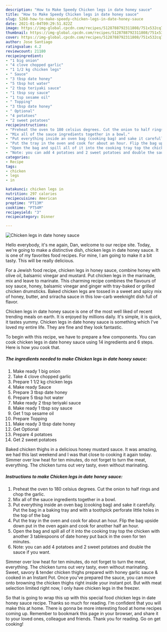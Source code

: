 ```yaml
---
description: "How to Make Speedy Chicken legs in date honey sauce"
title: "How to Make Speedy Chicken legs in date honey sauce"
slug: 5268-how-to-make-speedy-chicken-legs-in-date-honey-sauce
date: 2021-01-04T09:29:51.822Z
image: https://img-global.cpcdn.com/recipes/5128788792311808/751x532cq70/chicken-legs-in-date-honey-sauce-recipe-main-photo.jpg
thumbnail: https://img-global.cpcdn.com/recipes/5128788792311808/751x532cq70/chicken-legs-in-date-honey-sauce-recipe-main-photo.jpg
cover: https://img-global.cpcdn.com/recipes/5128788792311808/751x532cq70/chicken-legs-in-date-honey-sauce-recipe-main-photo.jpg
author: Jose Santiago
ratingvalue: 4.2
reviewcount: 21180
recipeingredient:
- "1 big onion"
- "4 clove chopped garlic"
- "1 1/2 kg chicken legs"
- " Sauce"
- "3 tbsp date honey"
- "5 tbsp hot water"
- "2 tbsp teriyaki sauce"
- "1 tbsp soy sauce"
- "1 tsp sesame oil"
- " Topping"
- "3 tbsp date honey"
- " Optional"
- "4 potatoes"
- "2 sweet potatoes"
recipeinstructions:
- "Preheat the oven to 180 celsius degrees. Cut the onion to half rings and chop the garlic."
- "Mix all of the sauce ingredients together in a bowl."
- "Put everything inside an oven bag (cooking bag) and sake it carefully. Put the bag in a baking tray and with a toothpick perforate little holes in the top of the bag"
- "Put the tray in the oven and cook for about an hour. Flip the bag upside down put in the oven again and cook for another half an hour."
- "Open the bag and spill all of it into the cooking tray top the chicken with another 3 tablespoons of date honey put back in the oven for ten minutes."
- "Note: you can add 4 potatoes and 2 sweet potatoes and double the sauce if you want."
categories:
- Recipe
tags:
- chicken
- legs
- in

katakunci: chicken legs in 
nutrition: 297 calories
recipecuisine: American
preptime: "PT13M"
cooktime: "PT54M"
recipeyield: "3"
recipecategory: Dinner

---
```



![Chicken legs in date honey sauce](https://img-global.cpcdn.com/recipes/5128788792311808/751x532cq70/chicken-legs-in-date-honey-sauce-recipe-main-photo.jpg)

Hello everybody, it's me again, Dan, welcome to our recipe site. Today, we're going to make a distinctive dish, chicken legs in date honey sauce. It is one of my favorites food recipes. For mine, I am going to make it a bit tasty. This will be really delicious.

For a Jewish food recipe, chicken legs in honey sauce, combine honey with olive oil, balsamic vinegar and mustard. Put chicken legs in the marinade, mix and leave to marinate. This charming recipe combines the flavours of soy sauce, honey, balsamic vinegar and ginger with tray-baked or grilled chicken drumsticks. Baked chicken legs are tossed in a sweet and spicy mix of honey, butter, and sriracha sauce in this low-carb weeknight dish full of flavor.

Chicken legs in date honey sauce is one of the most well liked of recent trending meals on earth. It is enjoyed by millions daily. It's simple, it is quick, it tastes yummy. Chicken legs in date honey sauce is something which I've loved my entire life. They are fine and they look fantastic.


To begin with this recipe, we have to prepare a few components. You can cook chicken legs in date honey sauce using 14 ingredients and 6 steps. Here is how you cook that.

<!--inarticleads1-->

##### The ingredients needed to make Chicken legs in date honey sauce:

1. Make ready 1 big onion
1. Take 4 clove chopped garlic
1. Prepare 1 1/2 kg chicken legs
1. Make ready  Sauce
1. Prepare 3 tbsp date honey
1. Prepare 5 tbsp hot water
1. Make ready 2 tbsp teriyaki sauce
1. Make ready 1 tbsp soy sauce
1. Get 1 tsp sesame oil
1. Prepare  Topping
1. Make ready 3 tbsp date honey
1. Get  Optional
1. Prepare 4 potatoes
1. Get 2 sweet potatoes


Baked chicken thighs in a delicious honey mustard sauce. It was amazing, we had this last weekend and I was that close to cooking it again today. Simmer over low heat for ten minutes, do not forget to turn the meat, everything. The chicken turns out very tasty, even without marinating. 

<!--inarticleads2-->

##### Instructions to make Chicken legs in date honey sauce:

1. Preheat the oven to 180 celsius degrees. Cut the onion to half rings and chop the garlic.
1. Mix all of the sauce ingredients together in a bowl.
1. Put everything inside an oven bag (cooking bag) and sake it carefully. Put the bag in a baking tray and with a toothpick perforate little holes in the top of the bag
1. Put the tray in the oven and cook for about an hour. Flip the bag upside down put in the oven again and cook for another half an hour.
1. Open the bag and spill all of it into the cooking tray top the chicken with another 3 tablespoons of date honey put back in the oven for ten minutes.
1. Note: you can add 4 potatoes and 2 sweet potatoes and double the sauce if you want.


Simmer over low heat for ten minutes, do not forget to turn the meat, everything. The chicken turns out very tasty, even without marinating. Sweet, savory &amp; tender chicken thighs prepared with honey garlic sauce &amp; cooked in an Instant Pot. Once you&#39;ve prepared the sauce, you can move onto browning the chicken thighs right inside your instant pot. But with meat selection limited right now, I only have chicken legs in the freezer. 

So that is going to wrap this up with this special food chicken legs in date honey sauce recipe. Thanks so much for reading. I'm confident that you will make this at home. There is gonna be more interesting food at home recipes coming up. Remember to bookmark this page in your browser, and share it to your loved ones, colleague and friends. Thank you for reading. Go on get cooking!
